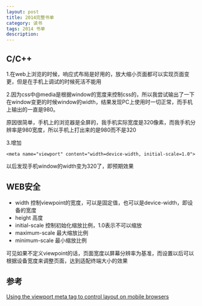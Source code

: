 ```yaml
---
layout: post
title: 2014完整书单
category: 读书
tags: 2014 书单
description:
---
```


## C/C++
1.在web上浏览的时候，响应式布局是好用的，放大缩小页面都可以实现页面变更，但是在手机上调试的时候死活不能用

2.因为css中@media是根据window的宽度来控制css的，所以我尝试输出了一下在window变更的时候window的width，结果发现PC上使用时一切正常，而手机上输出的一直是980。

原因很简单，手机上的浏览器是全屏的，我手机实际宽度是320像素，而我手机分辨率是980宽度，所以手机上打出来的是980而不是320

3.增加

    <meta name="viewport" content="width=device-width, initial-scale=1.0">

以后发现手机window的width变为320了，即预期效果

## WEB安全

- width 控制viewpoint的宽度，可以是固定值，也可以是device-width，即设备的宽度
- height 高度
- initial-scale 控制初始化缩放比例，1.0表示不可以缩放
- maximum-scale 最大缩放比例
- minimum-scale 最小缩放比例

可见如果不定义viewpoint的话，页面宽度以屏幕分辨率为基准，而设置以后可以根据设备宽度来调整页面，达到适配终端大小的效果

## 参考

[Using the viewport meta tag to control layout on mobile browsers](https://developer.mozilla.org/en-US/docs/Mobile/Viewport_meta_tag)